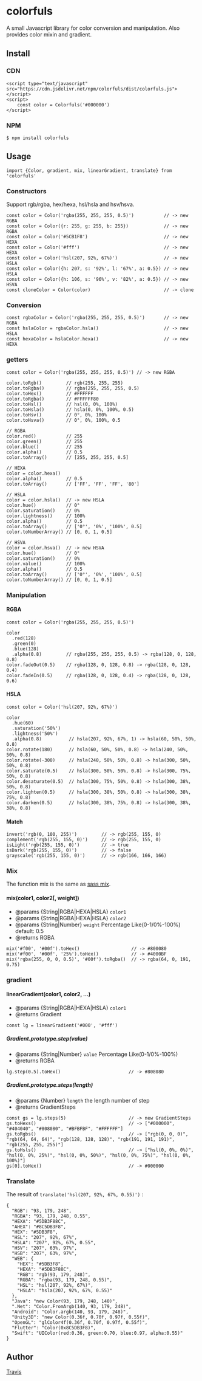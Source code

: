 # colorfuls

A small Javascript library for color conversion and manipulation. Also provides color mixin and gradient.

## Install

### CDN

```
<script type="text/javascript" src="https://cdn.jsdelivr.net/npm/colorfuls/dist/colorfuls.js"></script>
<script>
    const color = Colorfuls('#000000')
</script>
```

### NPM

```
$ npm install colorfuls
```

## Usage

```
import {Color, gradient, mix, linearGradient, translate} from 'colorfuls'
```

### Constructors

Support rgb/rgba, hex/hexa, hsl/hsla and hsv/hsva.

```
const color = Color('rgba(255, 255, 255, 0.5)')           // -> new RGBA
const color = Color({r: 255, g: 255, b: 255})             // -> new RGBA
const color = Color('#5CB1F8')                            // -> new HEXA
const color = Color('#fff')                               // -> new HEXA
const color = Color('hsl(207, 92%, 67%)')                 // -> new HSLA
const color = Color({h: 207, s: '92%', l: '67%', a: 0.5}) // -> new HSLA
const color = Color({h: 106, s: '96%', v: '82%', a: 0.5}) // -> new HSVA
const cloneColor = Color(color)                           // -> clone
```

### Conversion

```
const rgbaColor = Color('rgba(255, 255, 255, 0.5)')       // -> new RGBA
const hslaColor = rgbaColor.hsla()                        // -> new HSLA
const hexaColor = hslaColor.hexa()                        // -> new HEXA
```

### getters

```
const color = Color('rgba(255, 255, 255, 0.5)') // -> new RGBA

color.toRgb()         // rgb(255, 255, 255)
color.toRgba()        // rgba(255, 255, 255, 0.5)
color.toHex()         // #FFFFFF
color.toRgba()        // #FFFFFF80
color.toHsl()         // hsl(0, 0%, 100%)
color.toHsla()        // hsla(0, 0%, 100%, 0.5)
color.toHsv()         // 0°, 0%, 100%
color.toHsva()        // 0°, 0%, 100%, 0.5

// RGBA
color.red()           // 255
color.green()         // 255
color.blue()          // 255
color.alpha()         // 0.5
color.toArray()       // [255, 255, 255, 0.5]

// HEXA
color = color.hexa()
color.alpha()         // 0.5
color.toArray()       // ['FF', 'FF', 'FF', '80']

// HSLA
color = color.hsla()  // -> new HSLA
color.hue()           // 0°
color.saturation()    // 0%
color.lightness()     // 100%
color.alpha()         // 0.5
color.toArray()       // ['0°', '0%', '100%', 0.5]
color.toNumberArray() // [0, 0, 1, 0.5]

// HSVA
color = color.hsva()  // -> new HSVA
color.hue()           // 0°
color.saturation()    // 0%
color.value()         // 100%
color.alpha()         // 0.5
color.toArray()       // ['0°', '0%', '100%', 0.5]
color.toNumberArray() // [0, 0, 1, 0.5]

```

### Manipulation

#### RGBA

```
const color = Color('rgba(255, 255, 255, 0.5)')

color
  .red(128)
  .green(0)
  .blue(128)
  .alpha(0.8)         // rgba(255, 255, 255, 0.5) -> rgba(128, 0, 128, 0.8)
color.fadeOut(0.5)    // rgba(128, 0, 128, 0.8) -> rgba(128, 0, 128, 0.4)
color.fadeIn(0.5)     // rgba(128, 0, 128, 0.4) -> rgba(128, 0, 128, 0.6)
```

#### HSLA

```
const color = Color('hsl(207, 92%, 67%)')

color
  .hue(60)
  .saturation('50%')
  .lightness('50%')
  .alpha(0.8)          // hsla(207, 92%, 67%, 1) -> hsla(60, 50%, 50%, 0.8)
color.rotate(180)      // hsla(60, 50%, 50%, 0.8) -> hsla(240, 50%, 50%, 0.8)
color.rotate(-300)     // hsla(240, 50%, 50%, 0.8) -> hsla(300, 50%, 50%, 0.8)
color.saturate(0.5)    // hsla(300, 50%, 50%, 0.8) -> hsla(300, 75%, 50%, 0.8)
color.desaturate(0.5)  // hsla(300, 75%, 50%, 0.8) -> hsla(300, 38%, 50%, 0.8)
color.lighten(0.5)     // hsla(300, 38%, 50%, 0.8) -> hsla(300, 38%, 75%, 0.8)
color.darken(0.5)      // hsla(300, 38%, 75%, 0.8) -> hsla(300, 38%, 38%, 0.8)
```

#### Match

```
invert('rgb(0, 100, 255)')         // -> rgb(255, 155, 0)
complement('rgb(255, 155, 0)')     // -> rgb(255, 155, 0)
isLight('rgb(255, 155, 0)')        // -> true
isDark('rgb(255, 155, 0)')         // -> false
grayscale('rgb(255, 155, 0)')      // -> rgb(166, 166, 166)
```

### Mix

The function mix is the same as [sass mix](https://sass-lang.com/documentation/values/colors).

#### mix(color1, color2[, weight])

- @params {String|RGBA|HEXA|HSLA} `color1`
- @params {String|RGBA|HEXA|HSLA} `color2`
- @params {String|Number} `weight` Percentage Like(0-1/0%-100%) default: 0.5
- @returns RGBA

```
mix('#f00', '#00f').toHex()                   // -> #800080
mix('#f00', '#00f', '25%').toHex()            // -> #4000BF
mix('rgba(255, 0, 0, 0.5)', '#00f').toRgba()  // -> rgba(64, 0, 191, 0.75)
```

### gradient

#### linearGradient(color1, color2, ...)

- @params {String|RGBA|HEXA|HSLA} `color1`
- @returns Gradient

```
const lg = linearGradient('#000', '#fff')
```

##### Gradient.prototype.step(value)

- @params {String|Number} `value` Percentage Like(0-1/0%-100%)
- @returns RGBA

```
lg.step(0.5).toHex()                         // -> #808080
```

##### Gradient.prototype.steps(length)

- @params {Number} `length` the length number of step
- @returns GradientSteps

```
const gs = lg.steps(5)                       // -> new GradientSteps
gs.toHexs()                                  // -> ["#000000", "#404040", "#808080", "#BFBFBF", "#FFFFFF"]
gs.toRgbs()                                  // -> ["rgb(0, 0, 0)", "rgb(64, 64, 64)", "rgb(128, 128, 128)", "rgb(191, 191, 191)", "rgb(255, 255, 255)"]
gs.toHsls()                                  // -> ["hsl(0, 0%, 0%)", "hsl(0, 0%, 25%)", "hsl(0, 0%, 50%)", "hsl(0, 0%, 75%)", "hsl(0, 0%, 100%)"]
gs[0].toHex()                                // -> #000000
```

### Translate

The result of `translate('hsl(207, 92%, 67%, 0.55)')` : 

```
{
  "RGB": "93, 179, 248",
  "RGBA": "93, 179, 248, 0.55",
  "HEXA": "#5DB3F88C",
  "AHEX": "#8C5DB3F8",
  "HEX": "#5DB3F8",
  "HSL": "207°, 92%, 67%",
  "HSLA": "207°, 92%, 67%, 0.55",
  "HSV": "207°, 63%, 97%",
  "HSB": "207°, 63%, 97%",
  "WEB": {
    "HEX": "#5DB3F8",
    "HEXA": "#5DB3F88C",
    "RGB": "rgb(93, 179, 248)",
    "RGBA": "rgba(93, 179, 248, 0.55)",
    "HSL": "hsl(207, 92%, 67%)",
    "HSLA": "hsla(207, 92%, 67%, 0.55)"
  },
  "Java": "new Color(93, 179, 248, 140)",
  ".Net": "Color.FromArgb(140, 93, 179, 248)",
  "Android": "Color.argb(140, 93, 179, 248)",
  "Unity3D": "new Color(0.36f, 0.70f, 0.97f, 0.55f)",
  "OpenGL": "glColor4f(0.36f, 0.70f, 0.97f, 0.55f)",
  "Flutter": "Color(0x8C5DB3F8)",
  "Swift": "UIColor(red:0.36, green:0.70, blue:0.97, alpha:0.55)"
}
```

## Author

[Travis](https://github.com/godxiaoji)
